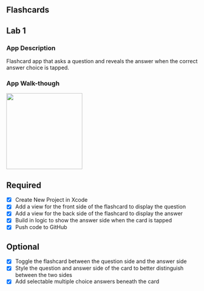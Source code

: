 ## Flashcards

## Lab 1

### App Description
Flashcard app that asks a question and reveals the answer when the correct answer choice is tapped.

### App Walk-though

<img src="http://g.recordit.co/HuGY6EaX8U.gif" width=200><br>

## Required
- [x] Create New Project in Xcode
- [x] Add a view for the front side of the flashcard to display the question
- [x] Add a view for the back side of the flashcard to display the answer
- [x] Build in logic to show the answer side when the card is tapped
- [x] Push code to GitHub
## Optional
- [x] Toggle the flashcard between the question side and the answer side
- [x] Style the question and answer side of the card to better distinguish between the two sides
- [x] Add selectable multiple choice answers beneath the card
